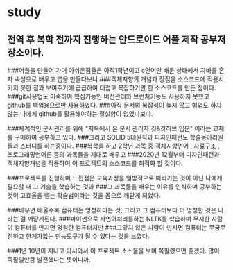 # study

전역 후 복학 전까지 진행하는 안드로이드 어플 제작 공부저장소이다.
---
###어플을 만들어 가며 아쉬운점들은 아직1학년이고 c언어만 배운 상태에서 자바를 혼자 속성으로 배우고 앱을 만들다보니
###객체지향의 개념과 장점을 소스코드에 적용시키지 못한 점과 보여주기에 급급하여 더럽고 복잡하기만 한 소스코드를 만든 점이다.
###git사용법도 미숙하여 핵심기능인 버전관리와 브런치기능도 사용하지 못했고 github를 백업용으로만 사용하였다.
###아직 문서의 복잡성이 높지 않고 협업도 하지않는 나에게 github를 활용해야하는 절실함이 없었나보다.


###체계적인 문서관리를 위해 "지옥에서 온 문서 관리자 깃&깃허브 입문" 이라는 교재를 구매하여 공부하고 있다.
###그리고 SOLID 5대원칙과 디자인패턴도 학술동아리원들과 스터디를 하는중이다.
###복학을 하고 2학년 과목 중 객체지향언어 , 자료구조 , 프로그래밍언어론 등의 과목들을 제대로 배우고 
###2020년 12월부터 디자인패턴과 객체지향개념을 적용하여 이 프로젝트의 소스코드를 최적화 할 것이다. 


###프로젝트를 진행하며 느낀점은 교육과정을 일방적으로 따라가는 것이 아닌 나에게 필요할 때 그 기술을 학습하는 것과
###그 과목들을 배우는 이유를 인식하며 공부하는 것이 고효율을 뱉는 학습법이라는 것을 몸으로 깨닫게 되었다.


###배우면 배울수록 컴퓨터는 멍청하다는 것, 그리고 그 컴퓨터보다 더 멍청한 것은 나 라는 걸 깨닫게된다.
###파이썬으로 자연어처리를하는 NLTK를 학습하며 무지한 사람이 컴퓨터를 만지면 멍청한 컴퓨터지만
###그렇지 않은 사람이 만지면 컴퓨터는 무궁무진하고 한계가없는 만능도구가 될 수 있다는 것을 느꼈다.


###1년 10년이 지나고 다시와서 이 프로젝트 소스들을 보며 쪽팔렸으면 좋겠다. 많이 쪽팔릴만큼 발전했다는 뜻이니까.  

